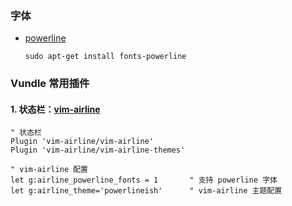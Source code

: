 
### 字体

- [powerline](https://github.com/powerline/fonts)

    ```
    sudo apt-get install fonts-powerline
    ```

### Vundle 常用插件

#### 1. 状态栏：[vim-airline](https://github.com/vim-airline/vim-airline)

```
" 状态栏
Plugin 'vim-airline/vim-airline'
Plugin 'vim-airline/vim-airline-themes'

" vim-airline 配置
let g:airline_powerline_fonts = 1       " 支持 powerline 字体
let g:airline_theme='powerlineish'      " vim-airline 主题配置
```